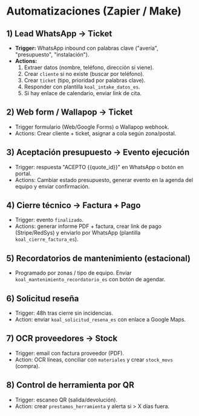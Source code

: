 # Automatizaciones (Zapier / Make)

## 1) Lead WhatsApp → Ticket
- **Trigger:** WhatsApp inbound con palabras clave ("avería", "presupuesto", "instalación").
- **Actions:** 
  1. Extraer datos (nombre, teléfono, dirección si viene).
  2. Crear `cliente` si no existe (buscar por teléfono).
  3. Crear `ticket` (tipo, prioridad por palabras clave).
  4. Responder con plantilla `koal_intake_datos_es`.
  5. Si hay enlace de calendario, enviar link de cita.

## 2) Web form / Wallapop → Ticket
- Trigger formulario (Web/Google Forms) o Wallapop webhook.
- Actions: Crear cliente + ticket, asignar a cola según zona/postal.

## 3) Aceptación presupuesto → Evento ejecución
- Trigger: respuesta "ACEPTO {{quote_id}}" en WhatsApp o botón en portal.
- Actions: Cambiar estado presupuesto, generar evento en la agenda del equipo y enviar confirmación.

## 4) Cierre técnico → Factura + Pago
- Trigger: evento `finalizado`.
- Actions: generar informe PDF + factura, crear link de pago (Stripe/RedSys) y enviarlo por WhatsApp (plantilla `koal_cierre_factura_es`).

## 5) Recordatorios de mantenimiento (estacional)
- Programado por zonas / tipo de equipo. Enviar `koal_mantenimiento_recordatorio_es` con botón de agendar.

## 6) Solicitud reseña
- Trigger: 48h tras cierre sin incidencias.
- Action: enviar `koal_solicitud_resena_es` con enlace a Google Maps.

## 7) OCR proveedores → Stock
- Trigger: email con factura proveedor (PDF).
- Action: OCR líneas, conciliar con `materiales` y crear `stock_movs` (compra).

## 8) Control de herramienta por QR
- Trigger: escaneo QR (salida/devolución).
- Action: crear `prestamos_herramienta` y alerta si > X días fuera.